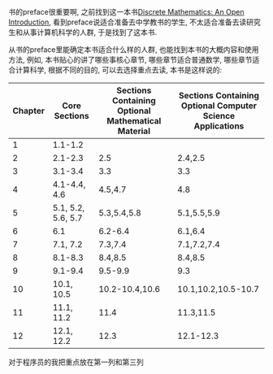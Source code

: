 
书的preface很重要啊, 之前找到这一本书[Discrete Mathematics: An Open Introduction](https://book.douban.com/subject/30421347/), 看到preface说适合准备去中学教书的学生, 不太适合准备去读研究生和从事计算机科学的人群, 于是找到了这本书.

从书的preface里能确定本书适合什么样的人群, 也能找到本书的大概内容和使用方法, 例如, 本书贴心的讲了哪些事核心章节, 哪些章节适合普通数学, 哪些章节适合计算科学, 根据不同的目的, 可以去选择重点去读, 本书是这样说的:

| Chapter | Core Sections      | Sections Containing Optional Mathematical Material | Sections Containing Optional Computer Science Applications |
| ------- | ------------------ | -------------------------------------------------- | ---------------------------------------------------------- |
| 1       | 1.1-1.2            |                                                    |                                                            |
| 2       | 2.1-2.3            | 2.5                                                | 2.4,2.5                                                    |
| 3       | 3.1-3.4            | 3.3                                                | 3.3                                                        |
| 4       | 4.1-4.4, 4.6       | 4.5,4.7                                            | 4.8                                                        |
| 5       | 5.1, 5.2, 5.6, 5.7 | 5.3,5.4,5.8                                        | 5.1,5.5,5.9                                                |
| 6       | 6.1                | 6.2-6.4                                            | 6.1,6.4                                                    |
| 7       | 7.1, 7.2           | 7.3,7.4                                            | 7.1,7.2,7.4                                                |
| 8       | 8.1-8.3            | 8.4,8.5                                            | 8.4,8.5                                                    |
| 9       | 9.1-9.4            | 9.5-9.9                                            | 9.3                                                        |
| 10      | 10.1, 10.5         | 10.2-10.4,10.6                                     | 10.1,10.2,10.5-10.7                                        |
| 11      | 11.1, 11.2         | 11.4                                               | 11.3,11.5                                                  |
| 12      | 12.1, 12.2         | 12.3                                               | 12.1-12.3                                                  |

对于程序员的我把重点放在第一列和第三列
